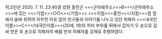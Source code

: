 피고인은 2020. 7. 11. 23:40경 강원 홍천군 <<<군아래주소>>>B<<</군아래주소>>>에 있는 <<<기업>>>○○<<</기업>>> <<<지점>>>홍천<<</지점>>>점 앞에서 술에 취하여 아무런 이유 없이 친구들과 이야기를 나누고 있던 피해자 <<<내국인이름>>>C<<</내국인이름>>>(20세, 여)의 허리 부위를 뒤에서 갑자기 두 손으로 감싸 안은 후 손으로 피해자의 배를 만져 피해자를 강제로 추행하였다.
